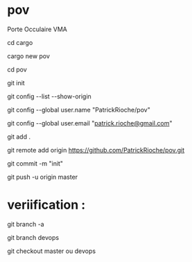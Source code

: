 # pov
Porte Occulaire VMA

cd cargo

cargo new pov

cd pov

git init

git config --list --show-origin

git config --global user.name "PatrickRioche/pov"

git config --global user.email "patrick.rioche@gmail.com"

git add .

git remote add origin https://github.com/PatrickRioche/pov.git

git commit -m "init"

git push -u origin master

veriification :
=============

git branch -a

git branch devops

git checkout master ou devops
